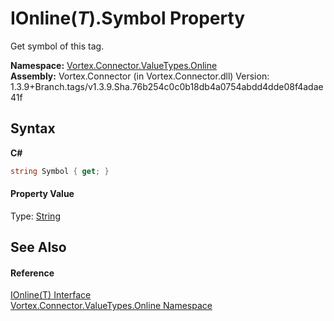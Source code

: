 # IOnline(*T*).Symbol Property 
 

Get symbol of this tag.

**Namespace:**&nbsp;<a href="N_Vortex_Connector_ValueTypes_Online.md">Vortex.Connector.ValueTypes.Online</a><br />**Assembly:**&nbsp;Vortex.Connector (in Vortex.Connector.dll) Version: 1.3.9+Branch.tags/v1.3.9.Sha.76b254c0c0b18db4a0754abdd4dde08f4adae41f

## Syntax

**C#**<br />
``` C#
string Symbol { get; }
```


#### Property Value
Type: <a href="https://docs.microsoft.com/dotnet/api/system.string" target="_blank">String</a>

## See Also


#### Reference
<a href="T_Vortex_Connector_ValueTypes_Online_IOnline_1.md">IOnline(T) Interface</a><br /><a href="N_Vortex_Connector_ValueTypes_Online.md">Vortex.Connector.ValueTypes.Online Namespace</a><br />